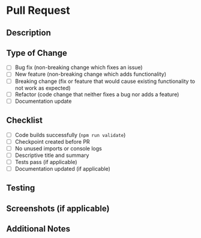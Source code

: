 # Pull Request

## Description
<!-- Provide a brief description of the changes in this PR -->

## Type of Change
- [ ] Bug fix (non-breaking change which fixes an issue)
- [ ] New feature (non-breaking change which adds functionality)
- [ ] Breaking change (fix or feature that would cause existing functionality to not work as expected)
- [ ] Refactor (code change that neither fixes a bug nor adds a feature)
- [ ] Documentation update

## Checklist
- [ ] Code builds successfully (`npm run validate`)
- [ ] Checkpoint created before PR
- [ ] No unused imports or console logs
- [ ] Descriptive title and summary
- [ ] Tests pass (if applicable)
- [ ] Documentation updated (if applicable)

## Testing
<!-- Describe the tests you ran to verify your changes -->

## Screenshots (if applicable)
<!-- Add screenshots to help explain your changes -->

## Additional Notes
<!-- Any additional information that reviewers should know -->
